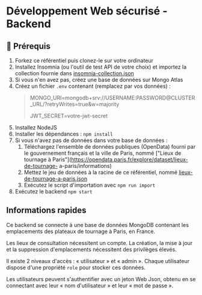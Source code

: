 # Développement Web sécurisé - Backend

## 👷 Prérequis

1. Forkez ce référentiel puis clonez-le sur votre ordinateur
2. Installez Insomnia (ou l'outil de test API de votre choix) et importez la collection fournie dans [insomnia-collection.json](insomnia-collection.json)
3. Si vous n'en avez pas, créez une base de données sur Mongo Atlas
4. Créez un fichier `.env` contenant (remplacez par vos données) :
    > MONGO_URI=mongodb+srv://USERNAME:PASSWORD@CLUSTER_URL/?retryWrites=true&w=majority
    >
    > JWT_SECRET=votre-jwt-secret
5. Installez NodeJS
6. Installer les dépendances : `npm install`
7. Si vous n'avez pas de données dans votre base de données :
    1. Téléchargez l'ensemble de données publiques (OpenData) fourni par le gouvernement français et la ville de Paris, nommé ["Lieux de tournage à Paris"](https://opendata.paris.fr/explore/dataset/lieux-de-tournage- a-paris/informations)
    2. Mettez le jeu de données à la racine de ce référentiel, nommé [lieux-de-tournage-a-paris.json](lieux-de-tournage-a-paris.json)
    3. Exécutez le script d'importation avec `npm run import`
8. Exécutez le backend `npm start`

## Informations rapides

Ce backend se connecte à une base de données MongoDB contenant les emplacements des plateaux de tournage à Paris, en France.

Les lieux de consultation nécessitent un compte. La création, la mise à jour et la suppression d'emplacements nécessitent des privilèges élevés.

Il existe 2 niveaux d'accès : « utilisateur » et « admin ». Chaque utilisateur dispose d'une propriété `role` pour stocker ces données.

Les utilisateurs peuvent s'authentifier avec un jeton Web Json, obtenu en se connectant avec leur « nom d'utilisateur » et leur « mot de passe ».
